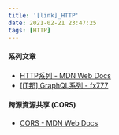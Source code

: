 ```yaml
---
title: '[link]_HTTP'
date: 2021-02-21 23:47:25
tags: [HTTP]
---
```


#### 系列文章
  - [HTTP系列 - MDN Web Docs](https://developer.mozilla.org/zh-CN/docs/Web/HTTP)
  - [[iT邦] GraphQL系列 - fx777](https://ithelp.ithome.com.tw/users/20111997/ironman/1878)

#### 跨源資源共享 (CORS)
  - [CORS - MDN Web Docs](https://developer.mozilla.org/zh-CN/docs/Web/HTTP/Access_control_CORS)
